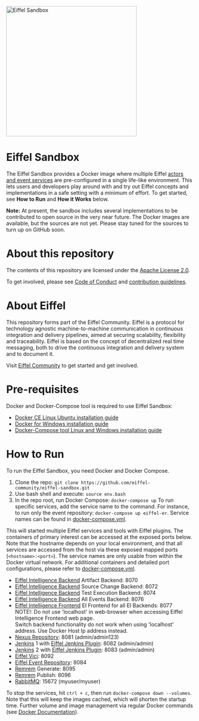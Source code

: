 <!---
   Copyright 2018 Ericsson AB.
   For a full list of individual contributors, please see the commit history.

   Licensed under the Apache License, Version 2.0 (the "License");
   you may not use this file except in compliance with the License.
   You may obtain a copy of the License at

       http://www.apache.org/licenses/LICENSE-2.0

   Unless required by applicable law or agreed to in writing, software
   distributed under the License is distributed on an "AS IS" BASIS,
   WITHOUT WARRANTIES OR CONDITIONS OF ANY KIND, either express or implied.
   See the License for the specific language governing permissions and
   limitations under the License.
--->

<img src="./images/logo.png" alt="Eiffel Sandbox" width="350"/>

# Eiffel Sandbox
The Eiffel Sandbox provides a Docker image where multiple Eiffel [actors and event services](http://eiffel-community.github.io/eiffel-sepia) are pre-configured in a single life-like environment. This lets users and developers play around with and try out Eiffel concepts and implementations in a safe setting with a minimum of effort. To get started, see __How to Run__ and __How it Works__ below.

__Note:__ At present, the sandbox includes several implementations to be contributed to open source in the very near future. The Docker images are available, but the sources are not yet. Please stay tuned for the sources to turn up on GitHub soon.

# About this repository
The contents of this repository are licensed under the [Apache License 2.0](./LICENSE).

To get involved, please see [Code of Conduct](./CODE_OF_CONDUCT.md) and [contribution guidelines](./CONTRIBUTING.md).

# About Eiffel
This repository forms part of the Eiffel Community. Eiffel is a protocol for technology agnostic machine-to-machine communication in continuous integration and delivery pipelines, aimed at securing scalability, flexibility and traceability. Eiffel is based on the concept of decentralized real time messaging, both to drive the continuous integration and delivery system and to document it.

Visit [Eiffel Community](https://eiffel-community.github.io) to get started and get involved.

# Pre-requisites
Docker and Docker-Compose tool is required to use Eiffel Sandbox:
* <a href="https://docs.docker.com/install/linux/docker-ce/ubuntu">Docker CE Linux Ubuntu installation guide</a>
* <a href="https://docs.docker.com/docker-for-windows/install">Docker for Windows installation guide</a>
* <a href="https://docs.docker.com/compose/install">Docker-Compose tool Linux and Windows installation guide</a>

# How to Run
To run the Eiffel Sandbox, you need Docker and Docker Compose.
1. Clone the repo: `git clone https://github.com/eiffel-community/eiffel-sandbox.git`
2. Use bash shell and execute: `source env.bash`
3. In the repo root, run Docker Compose: `docker-compose up`
To run specific services, add the service name to the command. For instance, to run only the event repository: `docker-compose up eiffel-er`. Service names can be found in <a href="docker-compose.yml">docker-compose.yml</a>.

This will started multiple Eiffel services and tools with Eiffel plugins. The containers of primary interest can be accessed at the exposed ports below. Note that the hostname depends on your local environment, and that all services are accessed from the host via these exposed mapped ports (`<hostname>:<port>`). The service names are only usable from within the Docker virtual network. For additional containers and detailed port configurations, please refer to <a href="docker-compose.yml">docker-compose.yml</a>.
* <a href="https://github.com/Ericsson/eiffel-intelligence">Eiffel Intelligence Backend</a> Artifact Backend: 8070
* <a href="https://github.com/Ericsson/eiffel-intelligence">Eiffel Intelligence Backend</a> Source Change Backend: 8072
* <a href="https://github.com/Ericsson/eiffel-intelligence">Eiffel Intelligence Backend</a> Test Execution Backend: 8074
* <a href="https://github.com/Ericsson/eiffel-intelligence">Eiffel Intelligence Backend</a> All Events Backend: 8076
* <a href="https://github.com/Ericsson/eiffel-intelligence-frontend">Eiffel Intelligence Frontend</a> EI Frontend for all EI Backends: 8077</br>
NOTE!: Do not use 'localhost' in web-browser when accessing Eiffel Intelligence Frontend web page.</br>
Switch backend functionality do not work when using 'localhost' address. Use Docker Host Ip address instead.
* <a href="https://www.sonatype.com/nexus-repository-sonatype">Nexus Repository</a>: 8081 (admin/admin123)
* <a href="https://jenkins.io">Jenkins</a> 1 with <a href="https://github.com/eiffel-community/eiffel-jenkins-plugin">Eiffel Jenkins Plugin</a>: 8082 (admin/admin)
* <a href="https://jenkins.io">Jenkins</a> 2 with <a href="https://github.com/eiffel-community/eiffel-jenkins-plugin">Eiffel Jenkins Plugin</a>: 8083 (admin/admin)
* <a href="https://github.com/eiffel-community/eiffel-vici">Eiffel Vici</a>: 8092
* <a href="https://github.com/eiffel-community/eiffel-event-repository">Eiffel Event Repository</a>: 8084
* <a href="https://github.com/Ericsson/eiffel-remrem">Remrem</a> Generate: 8095
* <a href="https://github.com/Ericsson/eiffel-remrem">Remrem</a> Publish: 8096
* <a href="https://rabbitmq.com">RabbitMQ</a>: 15672 (myuser/myuser)

To stop the services, hit `ctrl + c`, then run `docker-compose down --volumes`. Note that this will keep the images cached, which will shorten the startup time. Further volume and image management via regular Docker commands (see <a href="https://docs.docker.com/">Docker Documentation</a>).
